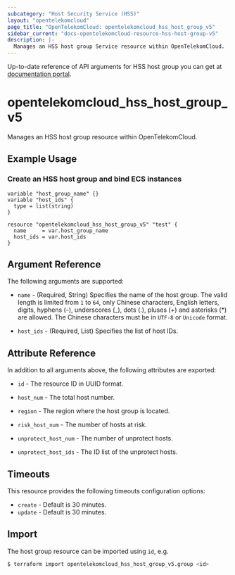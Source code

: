 ```yaml
---
subcategory: "Host Security Service (HSS)"
layout: "opentelekomcloud"
page_title: "OpenTelekomCloud: opentelekomcloud_hss_host_group_v5"
sidebar_current: "docs-opentelekomcloud-resource-hss-host-group-v5"
description: |-
  Manages an HSS host group Service resource within OpenTelekomCloud.
---
```


Up-to-date reference of API arguments for HSS host group you can get at
[documentation portal](https://docs.otc.t-systems.com/host-security-service/api-ref/api_description/server_management/creating_a_server_group.html#addhostsgroup).

# opentelekomcloud_hss_host_group_v5

Manages an HSS host group resource within OpenTelekomCloud.

## Example Usage

### Create an HSS host group and bind ECS instances

```hcl
variable "host_group_name" {}
variable "host_ids" {
  type = list(string)
}

resource "opentelekomcloud_hss_host_group_v5" "test" {
  name     = var.host_group_name
  host_ids = var.host_ids
}
```

## Argument Reference

The following arguments are supported:

* `name` - (Required, String) Specifies the name of the host group.
  The valid length is limited from `1` to `64`, only Chinese characters, English letters, digits, hyphens (-),
  underscores (_), dots (.), pluses (+) and asterisks (*) are allowed.
  The Chinese characters must be in `UTF-8` or `Unicode` format.

* `host_ids` - (Required, List) Specifies the list of host IDs.

## Attribute Reference

In addition to all arguments above, the following attributes are exported:

* `id` - The resource ID in UUID format.

* `host_num` - The total host number.

* `region` - The region where the host group is located.

* `risk_host_num` - The number of hosts at risk.

* `unprotect_host_num` - The number of unprotect hosts.

* `unprotect_host_ids` - The ID list of the unprotect hosts.

## Timeouts

This resource provides the following timeouts configuration options:

* `create` - Default is 30 minutes.
* `update` - Default is 30 minutes.

## Import

The host group resource can be imported using `id`, e.g.

```bash
$ terraform import opentelekomcloud_hss_host_group_v5.group <id>
```

